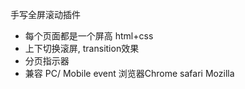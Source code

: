 手写全屏滚动插件

- 每个页面都是一个屏高
  html+css 
- 上下切换滚屏, transition效果
- 分页指示器 
- 兼容 PC/ Mobile event 浏览器Chrome safari Mozilla
